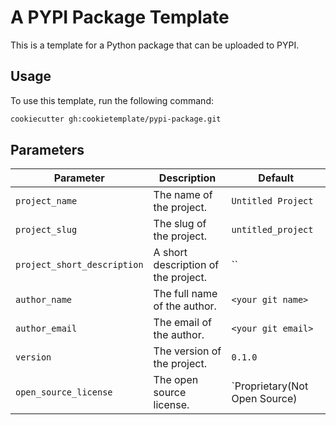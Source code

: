 # A PYPI Package Template

This is a template for a Python package that can be uploaded to PYPI.

## Usage

To use this template, run the following command:

```bash
cookiecutter gh:cookietemplate/pypi-package.git
```

## Parameters

| Parameter                   | Description                                  | Default                                          |
|-----------------------------|----------------------------------------------|--------------------------------------------------|
| `project_name`              | The name of the project.                     | `Untitled Project`                               |
| `project_slug`              | The slug of the project.                     | `untitled_project`                               |
| `project_short_description` | A short description of the project.          | ``                                               |
| `author_name`               | The full name of the author.                 | `<your git name>`                                |
| `author_email`              | The email of the author.                     | `<your git email>`                               |
| `version`                   | The version of the project.                  | `0.1.0`                                          |
| `open_source_license`       | The open source license.                     | `Proprietary(Not Open Source)                    |